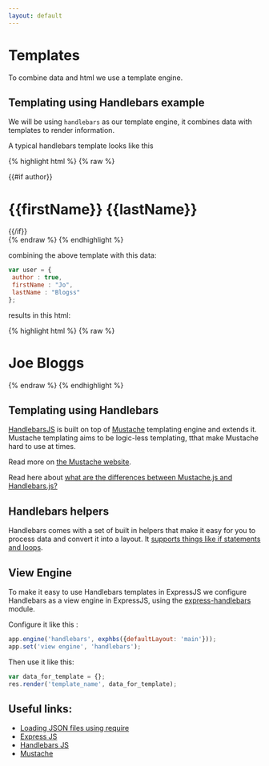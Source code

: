 ```yaml
---
layout: default
---
```

# Templates

To combine data and html we use a template engine.

## Templating using Handlebars example

We will be using `handlebars` as our template engine, it combines data with templates to render information.

A typical handlebars template looks like this

{% highlight html %}
{% raw %}
<div class="entry">
  {{#if author}}
    <h1>{{firstName}} {{lastName}}</h1>
  {{/if}}
</div>{% endraw %}
{% endhighlight %}

combining the above template with this data:

```javascript
var user = {
 author : true,
 firstName : "Jo",
 lastName : "Blogss"
};
```

results in this html:

{% highlight html %}
{% raw %}
<div class="entry">
    <h1>Joe Bloggs</h1>
</div>{% endraw %}
{% endhighlight %}

## Templating using Handlebars

[HandlebarsJS](https://www.npmjs.com/package/handlebars) is built on top of [Mustache](https://www.npmjs.com/package/mustache) templating engine and extends it. Mustache templating aims to be logic-less templating, tthat make Mustache hard to use at times.

Read more on [the Mustache website](https://mustache.github.io/mustache.5.html).

Read here about [what are the differences between Mustache.js and Handlebars.js?](http://stackoverflow.com/questions/10555820/what-are-the-differences-between-mustache-js-and-handlebars-js)

## Handlebars helpers

Handlebars comes with a set of built in helpers that make it easy for you to process data and convert it into a layout. It [supports things like if statements and loops](http://handlebarsjs.com/builtin_helpers.html).

## View Engine

To make it easy to use Handlebars templates in ExpressJS we configure Handlebars as a view engine in ExpressJS, using the [express-handlebars](https://www.npmjs.com/package/express-handlebars) module.

Configure it like this :

```javascript
app.engine('handlebars', exphbs({defaultLayout: 'main'}));
app.set('view engine', 'handlebars');
```

Then use it like this:

```javascript
var data_for_template = {};
res.render('template_name', data_for_template);
```

## Useful links:

* [Loading JSON files using require](https://nodejs.org/api/modules.html#modules_file_modules)
* [Express JS](http://expressjs.com/)
* [Handlebars JS](http://handlebarsjs.com/)
* [Mustache](https://mustache.github.io/)
